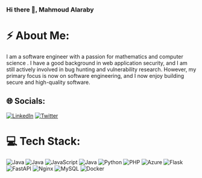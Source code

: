 

### Hi there 👋, Mahmoud Alaraby


# ⚡ About Me:

I am a software engineer with a passion for mathematics and computer science . I have a good background in web application security, and I am still actively involved in bug hunting and vulnerability research. However, my primary focus is now on software engineering, and I now enjoy building secure and high-quality software.


## 🌐 Socials:
[![LinkedIn](https://img.shields.io/badge/LinkedIn-%230077B5.svg?logo=linkedin&logoColor=white)](https://linkedin.com/in/Seth0x41) [![Twitter](https://img.shields.io/badge/Twitter-%231DA1F2.svg?logo=Twitter&logoColor=white)](https://twitter.com/Seth0x41) 

# 💻 Tech Stack:
![Java](https://img.shields.io/badge/Java-%23323330.svg?style=for-the-badge&logo=openjdk&logoColor=%23F7DF1E) ![Java](https://img.shields.io/badge/SpringBoot-%23323330.svg?style=for-the-badge&logo=spring&logoColor=%23F7DF1E) ![JavaScript](https://img.shields.io/badge/javascript-%23323330.svg?style=for-the-badge&logo=javascript&logoColor=%23F7DF1E) ![Java](https://img.shields.io/badge/Node.js-%23323330.svg?style=for-the-badge&logo=Node.js&logoColor=%23F7DF1E) ![Python](https://img.shields.io/badge/python-3670A0?style=for-the-badge&logo=python&logoColor=ffdd54) ![PHP](https://img.shields.io/badge/php-%23777BB4.svg?style=for-the-badge&logo=php&logoColor=white) ![Azure](https://img.shields.io/badge/azure-%230072C6.svg?style=for-the-badge&logo=azure-devops&logoColor=white) ![Flask](https://img.shields.io/badge/flask-%23000.svg?style=for-the-badge&logo=flask&logoColor=white) ![FastAPI](https://img.shields.io/badge/FastAPI-005571?style=for-the-badge&logo=fastapi)  ![Nginx](https://img.shields.io/badge/nginx-%23009639.svg?style=for-the-badge&logo=nginx&logoColor=white) ![MySQL](https://img.shields.io/badge/mysql-%2300f.svg?style=for-the-badge&logo=mysql&logoColor=white)
![Docker](https://img.shields.io/badge/docker-257bd6?style=for-the-badge&logo=docker&logoColor=white) 


